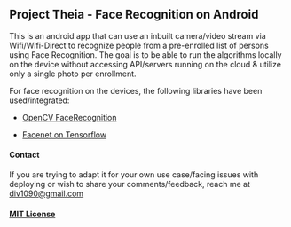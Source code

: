 ## Project Theia - Face Recognition on Android 

This is an android app that can use an inbuilt camera/video stream via Wifi/Wifi-Direct to recognize people from a pre-enrolled list of persons using Face Recognition. The goal is to be able to run the algorithms locally on the device without accessing API/servers running on the cloud & utilize only a single photo per enrollment.

For face recognition on the devices, the following libraries have been used/integrated:
 
 * [OpenCV FaceRecognition](https://docs.opencv.org/2.4/modules/contrib/doc/facerec/facerec_tutorial.html#face-recognition-with-opencv)
 
 * [Facenet on Tensorflow](https://github.com/davidsandberg/facenet)
 
#### Contact
If you are trying to adapt it for your own use case/facing issues with deploying or wish to share your comments/feedback, reach me at <div1090@gmail.com>

#### [MIT License](LICENSE)
